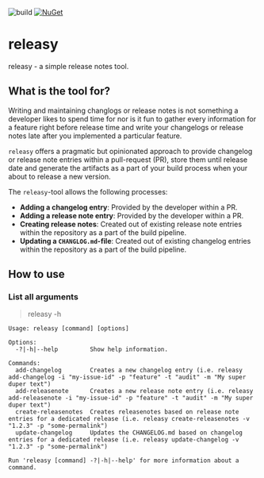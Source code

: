 ![build](https://github.com/thomasduft/releasy/actions/workflows/build.yml/badge.svg) [![NuGet](https://img.shields.io/nuget/vpre/tomware.Releasy.svg)](https://www.nuget.org/packages/tomware.Releasy)

# releasy

releasy - a simple release notes tool.

## What is the tool for?

Writing and maintaining changlogs or release notes is not something a developer likes to spend time for nor is it fun to gather every information for a feature right before release time and write your changelogs or release notes late after you implemented a particular feature.

`releasy` offers a pragmatic but opinionated approach to provide changelog or release note entries within a pull-request (PR), store them until release date and generate the artifacts as a part of your build process when your about to release a new version.

The `releasy`-tool allows the following processes:
- **Adding a changelog entry**: Provided by the developer within a PR.
- **Adding a release note entry**: Provided by the developer within a PR.
- **Creating release notes**: Created out of existing release note entries within the repository as a part of the build pipeline.
- **Updating a `CHANGLOG.md`-file**: Created out of existing changelog entries within the repository as a part of the build pipeline.

## How to use

### List all arguments

> releasy -h

```console
Usage: releasy [command] [options]

Options:
  -?|-h|--help         Show help information.

Commands:
  add-changelog        Creates a new changelog entry (i.e. releasy add-changelog -i "my-issue-id" -p "feature" -t "audit" -m "My super duper text")
  add-releasenote      Creates a new release note entry (i.e. releasy add-releasenote -i "my-issue-id" -p "feature" -t "audit" -m "My super duper text")
  create-releasenotes  Creates releasenotes based on release note entries for a dedicated release (i.e. releasy create-releasenotes -v "1.2.3" -p "some-permalink")
  update-changelog     Updates the CHANGELOG.md based on changelog entries for a dedicated release (i.e. releasy update-changelog -v "1.2.3" -p "some-permalink")

Run 'releasy [command] -?|-h|--help' for more information about a command.
```
